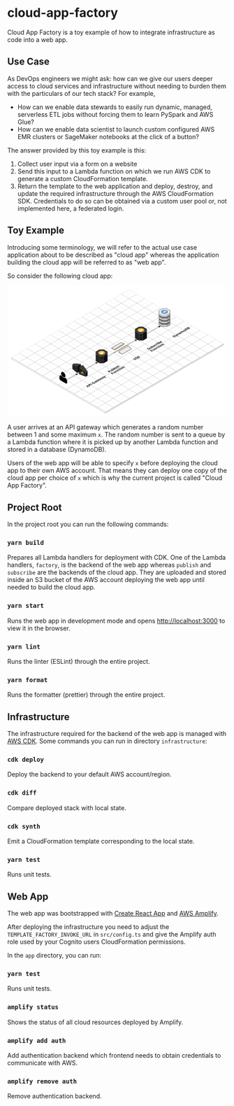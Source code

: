 # cloud-app-factory

Cloud App Factory is a toy example of how to integrate infrastructure as code into a web app.

## Use Case

As DevOps engineers we might ask: how can we give our users deeper access to cloud services and infrastructure without needing to burden them with the particulars of our tech stack? For example,

- How can we enable data stewards to easily run dynamic, managed, serverless ETL jobs without forcing them to learn PySpark and AWS Glue?
- How can we enable data scientist to launch custom configured AWS EMR clusters or SageMaker notebooks at the click of a button?

The answer provided by this toy example is this:

1. Collect user input via a form on a website
1. Send this input to a Lambda function on which we run AWS CDK to generate a custom CloudFormation template.
1. Return the template to the web application and deploy, destroy, and update the required infrastructure through the AWS CloudFormation SDK. Credentials to do so can be obtained via a custom user pool or, not implemented here, a federated login.

## Toy Example

Introducing some terminology, we will refer to the actual use case application about to be described as "cloud app" whereas the application building the cloud app will be referred to as "web app".

So consider the following cloud app:

![random-number-app](random-number-app.jpg?raw=true "Random Number App")

A user arrives at an API gateway which generates a random number between 1 and some maximum `x`. The random number is sent to a queue by a Lambda function where it is picked up by another Lambda function and stored in a database (DynamoDB).

Users of the web app will be able to specify `x` before deploying the cloud app to their own AWS account. That means they can deploy one copy of the cloud app per choice of `x` which is why the current project is called "Cloud App Factory".

## Project Root

In the project root you can run the following commands:

### `yarn build`

Prepares all Lambda handlers for deployment with CDK. One of the Lambda handlers, `factory`, is the backend of the web app whereas `publish` and `subscribe` are the backends of the cloud app. They are uploaded and stored inside an S3 bucket of the AWS account deploying the web app until needed to build the cloud app.

### `yarn start`

Runs the web app in development mode and opens [http://localhost:3000](http://localhost:3000) to view it in the browser.

### `yarn lint`

Runs the linter (ESLint) through the entire project.

### `yarn format`

Runs the formatter (prettier) through the entire project.

## Infrastructure

The infrastructure required for the backend of the web app is managed with [AWS CDK](https://docs.aws.amazon.com/cdk/index.html). Some commands you can run in directory `infrastructure`:

### `cdk deploy`

Deploy the backend to your default AWS account/region.

### `cdk diff`

Compare deployed stack with local state.

### `cdk synth`

Emit a CloudFormation template corresponding to the local state.

### `yarn test`

Runs unit tests.

## Web App

The web app was bootstrapped with [Create React App](https://github.com/facebook/create-react-app) and [AWS Amplify](https://aws-amplify.github.io/).

After deploying the infrastructure you need to adjust the `TEMPLATE_FACTORY_INVOKE_URL` in `src/config.ts` and give the Amplify auth role used by your Cognito users CloudFormation permissions.

In the `app` directory, you can run:

### `yarn test`

Runs unit tests.

### `amplify status`

Shows the status of all cloud resources deployed by Amplify.

### `amplify add auth`

Add authentication backend which frontend needs to obtain credentials to communicate with AWS.

### `amplify remove auth`

Remove authentication backend.

